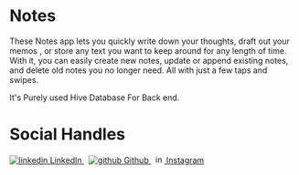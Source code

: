 # Notes

These Notes app lets you quickly write down your thoughts, draft out your memos , or store any text you want to keep around for any length of
time. With it, you can easily create new notes, update or append existing notes, and delete old notes you no longer need. All with just a few taps and
swipes. 

It's Purely used Hive Database For Back end.

# Social Handles

<p>
  <a href="https://www.linkedin.com/chetanxpatil" rel="nofollow noreferrer">
    <img src="https://i.stack.imgur.com/gVE0j.png" alt="linkedin"> LinkedIn
  </a> &nbsp; 
  <a href="https://github.com/chetanxpatil" rel="nofollow noreferrer">
    <img src="https://i.stack.imgur.com/tskMh.png" alt="github"> Github
  </a>&nbsp; 
  <a href="https://instagram.com/chetanxpatil" rel="nofollow noreferrer">
    <img src="https://www.freepngimg.com/thumb/logo/62372-computer-neon-instagram-icons-hd-image-free-png.png" height="15" alt="instagram"> Instagram
  </a>
</p>
